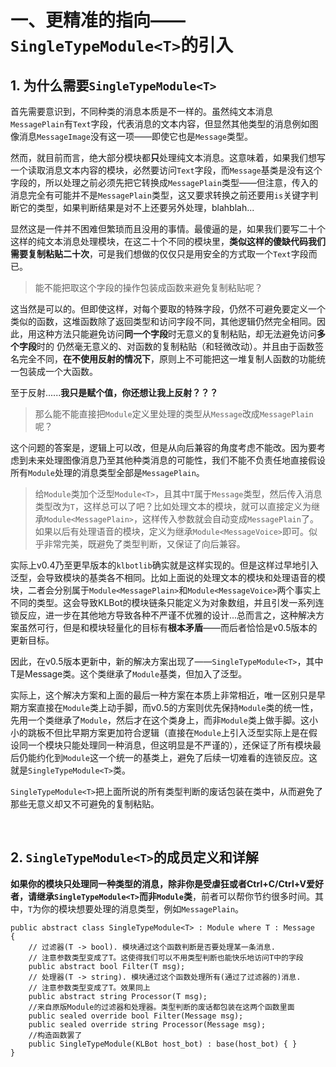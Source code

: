 # 一、更精准的指向——`SingleTypeModule<T>`的引入

## 1. 为什么需要`SingleTypeModule<T>`

首先需要意识到，不同种类的消息本质是不一样的。虽然纯文本消息`MessagePlain`有`Text`字段，代表消息的文本内容，但显然其他类型的消息例如图像消息`MessageImage`没有这一项——即使它也是`Message`类型。

然而，就目前而言，绝大部分模块都**只**处理纯文本消息。这意味着，如果我们想写一个读取消息文本内容的模块，必然要访问`Text`字段，而`Message`基类是没有这个字段的，所以处理之前必须先把它转换成`MessagePlain`类型——但注意，传入的消息完全有可能并不是`MessagePlain`类型，这又要求转换之前还要用`is`关键字判断它的类型，如果判断结果是对不上还要另外处理，blahblah...

显然这是一件并不困难但繁琐而且没用的事情。最傻逼的是，如果我们要写二十个这样的纯文本消息处理模块，在这二十个不同的模块里，**类似这样的傻缺代码我们需要复制粘贴二十次**，可是我们想做的仅仅只是用安全的方式取一个`Text`字段而已。

> 能不能把取这个字段的操作包装成函数来避免复制粘贴呢？

这当然是可以的。但即使这样，对每个要取的特殊字段，仍然不可避免要定义一个类似的函数，这堆函数除了返回类型和访问字段不同，其他逻辑仍然完全相同。因此，用这种方法只能避免访问**同一个字段**时无意义的复制粘贴，却无法避免访问**多个字段**时的 仍然毫无意义的、对函数的复制粘贴（和轻微改动）。并且由于函数签名完全不同，**在不使用反射的情况下**，原则上不可能把这一堆复制人函数的功能统一包装成一个大函数。

至于反射......**我只是赋个值，你还想让我上反射？？？**

> 那么能不能直接把`Module`定义里处理的类型从`Message`改成`MessagePlain`呢？

这个问题的答案是，逻辑上可以改，但是从向后兼容的角度考虑不能改。因为要考虑到未来处理图像消息乃至其他种类消息的可能性，我们不能不负责任地直接假设所有`Module`处理的消息类型全部是`MessagePlain`。

> 给`Module`类加个泛型`Module<T>`，且其中`T`属于`Message`类型，然后传入消息类型改为`T`，这样总可以了吧？比如处理文本的模块，就可以直接定义为继承`Module<MessagePlain>`，这样传入参数就会自动变成`MessagePlain`了。如果以后有处理语音的模块，定义为继承`Module<MessageVoice>`即可。似乎非常完美，既避免了类型判断，又保证了向后兼容。

实际上v0.4乃至更早版本的`klbotlib`确实就是这样实现的。但是这样过早地引入泛型，会导致模块的基类各不相同。比如上面说的处理文本的模块和处理语音的模块，二者会分别属于`Module<MessagePlain>`和`Module<MessageVoice>`两个事实上不同的类型。这会导致KLBot的模块链条只能定义为对象数组，并且引发一系列连锁反应，进一步在其他地方导致各种不严谨不优雅的设计...总而言之，这种解决方案虽然可行，但是和模块轻量化的目标有**根本矛盾**——而后者恰恰是v0.5版本的更新目标。

因此，在v0.5版本更新中，新的解决方案出现了——`SingleTypeModule<T>`，其中T是Message类。这个类继承了`Module`基类，但加入了泛型。

实际上，这个解决方案和上面的最后一种方案在本质上非常相近，唯一区别只是早期方案直接在`Module`类上动手脚，而v0.5的方案则优先保持`Module`类的统一性，先用一个类继承了`Module`，然后才在这个类身上，而非`Module`类上做手脚。这小小的跳板不但比早期方案更加符合逻辑（直接在`Module`上引入泛型实际上是在假设同一个模块只能处理同一种消息，但这明显是不严谨的），还保证了所有模块最后仍能约化到`Module`这一个统一的基类上，避免了后续一切难看的连锁反应。这就是`SingleTypeModule<T>`类。

`SingleTypeModule<T>`把上面所说的所有类型判断的废话包装在类中，从而避免了那些无意义却又不可避免的复制粘贴。

<br>

## 2. `SingleTypeModule<T>`的成员定义和详解

**如果你的模块只处理同一种类型的消息，除非你是受虐狂或者Ctrl+C/Ctrl+V爱好者，请继承`SingleTypeModule<T>`而非`Module`类**，前者可以帮你节约很多时间。其中，`T`为你的模块想要处理的消息类型，例如``MessagePlain``。

```CSharp
public abstract class SingleTypeModule<T> : Module where T : Message
{
    // 过滤器(T -> bool). 模块通过这个函数判断是否要处理某一条消息. 
    // 注意参数类型变成了T。这使得我们可以不用类型判断也能快乐地访问T中的字段
    public abstract bool Filter(T msg);
    // 处理器(T -> string). 模块通过这个函数处理所有(通过了过滤器的)消息. 
    // 注意参数类型变成了T。效果同上
    public abstract string Processor(T msg);
    //来自原版Module的过滤器和处理器。类型判断的废话都包装在这两个函数里面
    public sealed override bool Filter(Message msg);
    public sealed override string Processor(Message msg);
    //构造函数罢了
    public SingleTypeModule(KLBot host_bot) : base(host_bot) { }
}
```
